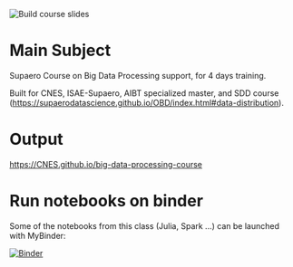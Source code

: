 ![Build course slides](https://github.com/CNES/big-data-processing-course/actions/workflows/slides.yml/badge.svg)

# Main Subject
Supaero Course on Big Data Processing support, for 4 days training.

Built for CNES, ISAE-Supaero, AIBT specialized master, and SDD course (https://supaerodatascience.github.io/OBD/index.html#data-distribution).

# Output
https://CNES.github.io/big-data-processing-course

# Run notebooks on binder

Some of the notebooks from this class (Julia, Spark ...) can be launched with MyBinder:

[![Binder](https://mybinder.org/badge_logo.svg)](https://mybinder.org/v2/gh/CNES/big-data-processing-course/main?urlpath=lab)
